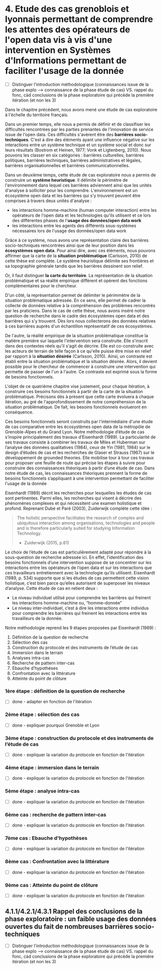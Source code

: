 # 4. Etude des cas grenoblois et lyonnais permettant de comprendre les attentes des opérateurs de l'open data vis à vis d'une intervention en Systèmes d'Informations permettant de faciliter l'usage de la donnée

- [ ] Distinguer l'introduction méthodologique (connaissances issue de la phase explo --> connaissance de la phase étude de cas) VS. rappel du fonc, càd conclusions de la phase exploratoire qui précède la première itération (et non les 3)

Dans le chapitre précédent, nous avons mené une étude de cas exploratoire à l'échelle du territoire français. 

Dans un premier temps, elle nous a permis de définir et de classifiser les difficultés rencontrées par les parties prenantes de l'innovation de service issue de l'open data. Ces difficultés s'avèrent être des **barrières socio-techniques**. C'est à dire des éléments ayant une influence négative sur les interactions entre un système technique et un système social et donc sur leurs résultats (Bostrom et Heinen, 1977; Vonk et Ligtenberg, 2010). Nous pouvons les classer en six catégories : barrières culturelles, barrières politiques, barrières techniques, barrières administratives et légales, barrières organisationnelles et barrières communicationnelles. 

Dans un deuxième temps, cette étude de cas exploratoire nous a permis de construire un **système heuristique**. Il délimite le périmètre de l'environnement dans lequel ces barrières adviennent ainsi que les unités d'analyse à solliciter pour les comprendre. L'environnement est un écosystème open data et les barrières qui s'y trouvent peuvent être comprises à travers deux unités d'analyse : 
- les interactions homme-machine (human computer interaction) entre les opérateurs de l'open data et les technologies qu'ils utilisent et ce lors des différentes phases de l'**usage des données/open data work**
- les interactions entre les agents des différents sous-systèmes nécessaires lors de l'usage des données/open data work

Grâce à ce système, nous avons une représentation claire des barrières socio-techniques rencontrées ainsi que de leur position dans les **écosystèmes open data**. Pour ainsi dire, avec ces éléments, nous pouvons affirmer que la carte de la **situation problématique** (Carlsson, 2010) de cette thèse est complète. Le système heuristique délimite ses frontières et sa topographie générale tandis que les barrières dessinent son relief. 

Or, il faut distinguer **la carte du territoire**. La représentation de la situation problématique et sa réalité empirique diffèrent et opèrent des fonctions complémentaires pour le chercheur. 

D'un côté, la représentation permet de délimiter le périmmètre de la situation problématique adressée. En ce sens, elle permet de cadrer la collecte de données relative à la compréhension des problèmes rencontrés par les praticiens. Dans le cas de cette thèse, nous avons inséré notre question de recherche dans le cadre des écosystèmes open data et des barrières qui s'y trouvent. Dès lors nous collecterons des données relatives à ces barrières auprès d'un échantillon représentatif de ces écosystèmes. 

De l'autre, la réalité empirique de la situation problématique constitue la matière première sur laquelle l'intervention sera construite. Elle s'inscrit dans des contextes réels qu'il s'agit de décrire. Elle est co-construite avec les acteurs de terrain de telle façon à ce qu'elle puisse être mise en relief par rapport à la **situation désirée** (Carlsson, 2010). Ainsi, un contraste est établi entre la situation problématique et la situation désirée. Alors, il devient possible pour le chercheur de commencer à construire une intervention qui permette de passer de l'un à l'autre. Ce contraste est exprimé sous la forme de besoins fonctionnels.

L'objet de ce quatrième chapitre vise justement, pour chaque itération, à construire ces besoins fonctionnels à partir de la carte de la situation problématique. Précisons dès à présent que cette carte évoluera à chaque itération, au gré de l'approfondissement de notre compréhension de la situation problématique. De fait, les besoins fonctionnels évolueront en conséquence. 

Ces besoins fonctionnels seront construits par l'intermédiaire d'une étude de cas comparative entre les écosystèmes open data de la métropôle de Grenoble-Alpes et du Grand Lyon. Notre méthodologie d’étude de cas s’inspire principalement des travaux d’Eisenhardt (1989). La particularité de ses travaux consiste à combiner les travaux de Miles et Huberman sur l’analyse des données qualitatives (1984), ceux de Yin (1981, 1984) sur le design d’études de cas et les recherches de Glaser et Strauss (1967) sur le développement de grounded theories. Elle mobilise tour à tour ces travaux pour proposer une feuille de route qui précise les étapes à suivre pour construire des connaissances théoriques à partir d’une étude de cas. Dans notre étude de cas, les connaissances théoriques prennent la forme de besoins fonctionnels s’appliquant à une intervention permettant de faciliter l'usage de la donnée

Eisenhardt (1989) décrit les recherches pour lesquelles les études de cas sont pertinentes. Parmi elles, les recherches qui visent à décrire des phénomènes complexes et qui nécessitent une examen holistique et profond. Reprenant Dubé et Paré (2003), Zuiderwijk complète cette idée : 

> The holistic perspective facilitates the research of complex and ubiquitous interaction among organisations, technologies and people and is therefore particularly suited for studying Information Technology.
> - Zuiderwijk (2015, p.61)

Le choix de l’étude de cas est particulièrement adapté pour répondre à la sous-question de recherche adressée ici. En effet, l’identification des besoins fonctionnels d’une intervention suppose de se concentrer sur les interactions entre les opérateurs de l’open data et sur les interactions que ces travailleurs entretiennent avec la technologie qu’ils utilisent.  Eisenhardt (1989, p. 534) supporte que si les études de cas permettent cette vision holistique, c’est bien parce qu’elles autorisent de superposer les niveaux d’analyse. Cette étude de cas en retient deux : 
- Le niveau individuel utilisé pour comprendre les barrières qui freinent les interactions homme-machine ou, “homme-donnée”
- Le niveau inter-individuel, c’est à dire les interactions entre individus pour comprendre les barrières qui freinent les interactions entre les travailleurs de la donnée. 

Notre méthodologie reprend les 9 étapes proposées par Eisenhardt (1989) : 

1. Définition de la question de recherche
2. Sélection des cas 
3. Construction du protocole et des instruments de l’étude de cas
4. Immersion dans le terrain 
5. Analyses intra-cas
6. Recherche de pattern inter-cas
7. Ebauche d’hypothèses
8. Confrontation avec la littérature 
9. Atteinte du point de clôture 

### 1ère étape : définition de la question de recherche 
- [ ] done - adapter en fonction de l'itération

### 2ème étape : sélection des cas
- [ ] done - expliquer pourquoi Grenoble et Lyon

### 3ème étape : construction du protocole et des instruments de l’étude de cas
- [ ] done - expliquer la variation du protocole en fonction de l'itération 

### 4ème étape : immersion dans le terrain
- [ ] done - expliquer la variation du protocole en fonction de l'itération 

### 5ème étape : analyse intra-cas
- [ ] done - expliquer la variation du protocole en fonction de l'itération 

### 6ème cas : recherche de pattern inter-cas
- [ ] done - expliquer la variation du protocole en fonction de l'itération 

### 7ème cas : Ebauche d'hypothèses
- [ ] done - expliquer la variation du protocole en fonction de l'itération 

### 8ème cas : Confrontation avec la littérature
- [ ] done - expliquer la variation du protocole en fonction de l'itération 

### 9ème cas : Atteinte du point de clôture 
- [ ] done - expliquer la variation du protocole en fonction de l'itération 


## 4.1.1/4.2.1/4.3.1 Rappel des conclusions de la phase exploratoire : un faible usage des données ouvertes du fait de nombreuses barrières socio-techniques
- [ ] Distinguer l'introduction méthodologique (connaissances issue de la phase explo --> connaissance de la phase étude de cas) VS. rappel du fonc, càd conclusions de la phase exploratoire qui précède la première itération (et non les 3)

